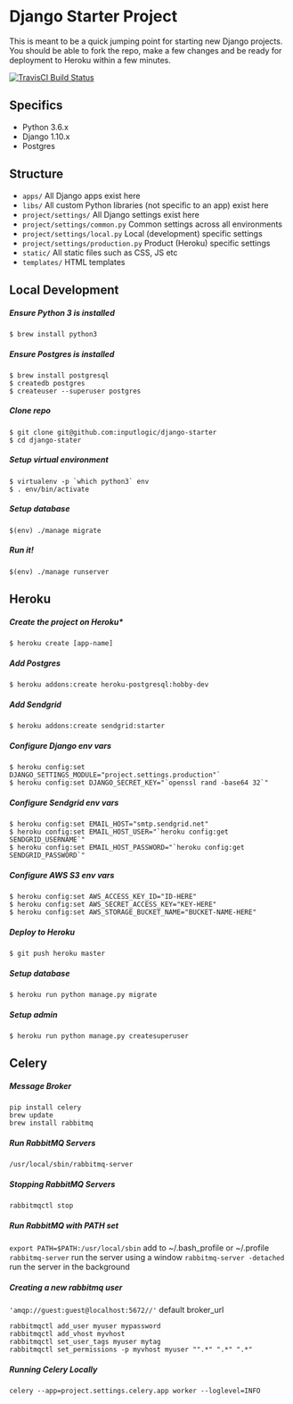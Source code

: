 Django Starter Project
======================

This is meant to be a quick jumping point for starting new Django projects. You should be able to
fork the repo, make a few changes and be ready for deployment to Heroku within a few minutes.

[![TravisCI Build Status](https://api.travis-ci.org/inputlogic/django-starter.svg?branch=master)](https://travis-ci.org/inputlogic/django-starter)

Specifics
---------

- Python 3.6.x
- Django 1.10.x
- Postgres

Structure
---------

- `apps/` All Django apps exist here
- `libs/` All custom Python libraries (not specific to an app) exist here
- `project/settings/` All Django settings exist here
- `project/settings/common.py` Common settings across all environments
- `project/settings/local.py` Local (development) specific settings
- `project/settings/production.py` Product (Heroku) specific settings
- `static/` All static files such as CSS, JS etc
- `templates/` HTML templates

Local Development
-----------------

##### Ensure Python 3 is installed
```
$ brew install python3
```

##### Ensure Postgres is installed
```
$ brew install postgresql
$ createdb postgres
$ createuser --superuser postgres
```

##### Clone repo
```
$ git clone git@github.com:inputlogic/django-starter
$ cd django-stater
```

##### Setup virtual environment
```
$ virtualenv -p `which python3` env
$ . env/bin/activate
```

##### Setup database
```
$(env) ./manage migrate
```

##### Run it!
```
$(env) ./manage runserver
```

Heroku
------

##### Create the project on Heroku*
```
$ heroku create [app-name]
```

##### Add Postgres
```
$ heroku addons:create heroku-postgresql:hobby-dev
```

##### Add Sendgrid
```
$ heroku addons:create sendgrid:starter
```

##### Configure Django env vars
```
$ heroku config:set DJANGO_SETTINGS_MODULE="project.settings.production"`
$ heroku config:set DJANGO_SECRET_KEY="`openssl rand -base64 32`"
```

##### Configure Sendgrid env vars
```
$ heroku config:set EMAIL_HOST="smtp.sendgrid.net"
$ heroku config:set EMAIL_HOST_USER="`heroku config:get SENDGRID_USERNAME`"
$ heroku config:set EMAIL_HOST_PASSWORD="`heroku config:get SENDGRID_PASSWORD`"
```

##### Configure AWS S3 env vars
```
$ heroku config:set AWS_ACCESS_KEY_ID="ID-HERE"
$ heroku config:set AWS_SECRET_ACCESS_KEY="KEY-HERE"
$ heroku config:set AWS_STORAGE_BUCKET_NAME="BUCKET-NAME-HERE"
```

##### Deploy to Heroku
```
$ git push heroku master
```

##### Setup database
```
$ heroku run python manage.py migrate
```

##### Setup admin
```
$ heroku run python manage.py createsuperuser
```


Celery
------

##### Message Broker
```
pip install celery
brew update
brew install rabbitmq
```

##### Run RabbitMQ Servers
```
/usr/local/sbin/rabbitmq-server
```

##### Stopping RabbitMQ Servers
```
rabbitmqctl stop
```

##### Run RabbitMQ with PATH set
`export PATH=$PATH:/usr/local/sbin` add to ~/.bash_profile or ~/.profile 
`rabbitmq-server` run the server using a window
`rabbitmq-server -detached` run the server in the background

##### Creating a new rabbitmq user
`'amqp://guest:guest@localhost:5672//'` default broker_url
```
rabbitmqctl add_user myuser mypassword
rabbitmqctl add_vhost myvhost
rabbitmqctl set_user_tags myuser mytag
rabbitmqctl set_permissions -p myvhost myuser "".*" ".*" ".*"
```

##### Running Celery Locally
```
celery --app=project.settings.celery.app worker --loglevel=INFO
```
